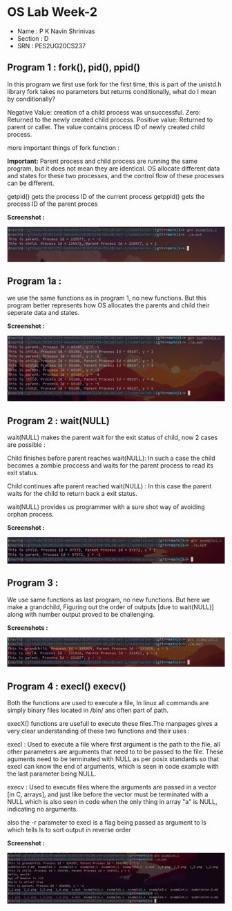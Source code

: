 # OS Lab Week-2 

- Name : P K Navin Shrinivas
- Section : D
- SRN : PES2UG20CS237

## Program 1 : fork(), pid(), ppid()

In this program we first use fork for the first time, this is part of the unistd.h library
fork takes no parameters but returns conditionally, what do I mean by conditionally?

Negative Value: creation of a child process was unsuccessful.
Zero: Returned to the newly created child process.
Positive value: Returned to parent or caller. The value contains process ID of newly created child process.

more important things of fork function : 

**Important:** Parent process and child process are running the same program,
but it does not mean they are identical. OS allocate different data and
states for these two processes, and the control flow of these processes can
be different.

getpid() gets the process ID of the current process 
getppid() gets the process ID of the parent proces

**Screenshot :**

![program1](./1_1.png)


## Program 1a : 

we use the same functions as in program 1, no new functions. But this program better represents
how OS allocates the parents and child their seperate data and states.

**Screenshot :**

![program1a](./1_2.png)

## Program 2 : wait(NULL)

wait(NULL) makes the parent wait for the exit status of child, now 2 cases are possible :

Child finishes before parent reaches wait(NULL): In such a case the child becomes a zombie 
proccess and waits for the parent process to read its exit status.

Child continues afte parent reached wait(NULL) : In this case the parent waits for the child
to return back a exit status.

wait(NULL) provides us programmer with a sure shot way of avoiding orphan process.

**Screenshot :** 

![program2](./1_3.png)

## Program 3 :

We use same functions as last program, no new functions. But here we make a grandchild, Figuring
out the order of outputs [due to wait(NULL)] along with number output proved to be challenging.

**Screenshots :**

![program3](./1_4.png)

## Program 4 : execl() execv() 

Both the functions are used to execute a file, In linux all commands are simply binary files
located in /bin/ ans often part of path.

execX() functions are usefull to execute these files.The manpages gives a very clear 
understanding of these two functions and their uses : 

execl : Used to execute a file where first argument is the path to the file, all other parameters
are arguments that need to to be passed to the file. These aguments need to be terminated with
NULL as per posix standards so that execl can know the end of arguments, which is seen in code
example with the last parameter being NULL.

execv : Used to execute files where the arguments are passed in a vector [in C, arrays], and
just like before the vector must be terminated with a NULL which is also seen in code when 
the only thing in array "a" is NULL, indicating no arguments.

also the -r parameter to execl is a flag being passed as argument to ls which tells ls to sort
output in reverse order 

**Screenshot :** 

![example4](./1_5.png)







